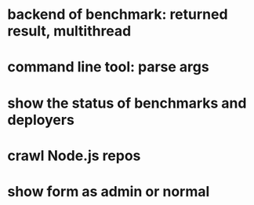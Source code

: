 # backend of benchmark: returned result, multithread
# command line tool: parse args
# show the status of benchmarks and deployers
# crawl Node.js repos
# show form as admin or normal
